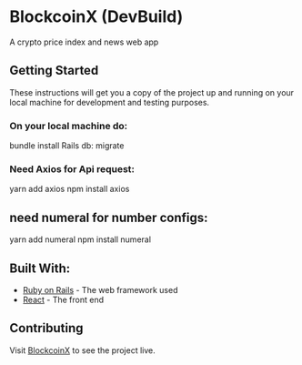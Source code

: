 
# BlockcoinX (DevBuild)

A crypto price index and news web app
## Getting Started

These instructions will get you a copy of the project up and running on your local machine for development and testing purposes.


### On your local machine do:

bundle install
Rails db: migrate
### Need Axios for Api request:
yarn add axios
npm install axios
## need numeral for number configs:
yarn add numeral
npm install numeral


## Built With:

* [Ruby on Rails](https://rubyonrails.org) - The web framework used
* [React](https://reactjs.org) - The front end

## Contributing

Visit [BlockcoinX](http://www.blockcoinx.com) to see the project live.
